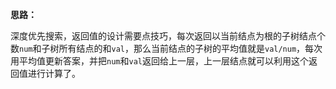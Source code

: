 **思路：**

深度优先搜索，返回值的设计需要点技巧，每次返回以当前结点为根的子树结点个数`num`和子树所有结点的和`val`，那么当前结点的子树的平均值就是`val/num`，每次用平均值更新答案，并把`num`和`val`返回给上一层，上一层结点就可以利用这个返回值进行计算了。

